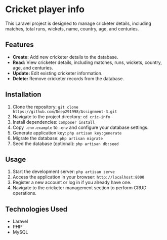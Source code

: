 

# Cricket player info

This Laravel project is designed to manage cricketer details, including matches, total runs, wickets, name, country, age, and centuries.

## Features

- **Create:** Add new cricketer details to the database.
- **Read:** View cricketer details, including matches, runs, wickets, country, age, and centuries.
- **Update:** Edit existing cricketer information.
- **Delete:** Remove cricketer records from the database.

## Installation

1. Clone the repository: `git clone https://github.com/Deep291998/Assignment-3.git`
2. Navigate to the project directory: `cd cric-info`
3. Install dependencies: `composer install`
4. Copy `.env.example` to `.env` and configure your database settings.
5. Generate application key: `php artisan key:generate`
6. Migrate the database: `php artisan migrate`
7. Seed the database (optional): `php artisan db:seed`

## Usage

1. Start the development server: `php artisan serve`
2. Access the application in your browser: `http://localhost:8000`
3. Register a new account or log in if you already have one.
4. Navigate to the cricketer management section to perform CRUD operations.

## Technologies Used

- Laravel
- PHP
- MySQL
